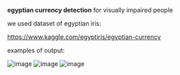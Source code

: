 **egyptian currency detection** for visually impaired people

we used dataset of egyptian iris:

https://www.kaggle.com/egyptiris/egyptian-currency

examples of output:


![image](https://user-images.githubusercontent.com/72103983/156429568-48943880-d7ef-42ac-99cb-976c4107a0c3.png)
![image](https://user-images.githubusercontent.com/72103983/156429603-38ad3faf-9f88-4c10-a99a-4d27c218f4c1.png)
![image](https://user-images.githubusercontent.com/72103983/156429627-9fead084-852b-4bb5-b401-7d2fc298ba00.png)
